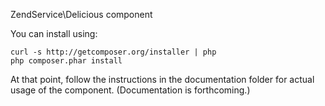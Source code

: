 ZendService\Delicious component

You can install using:

```
curl -s http://getcomposer.org/installer | php
php composer.phar install
```

At that point, follow the instructions in the documentation folder for actual
usage of the component. (Documentation is forthcoming.)
